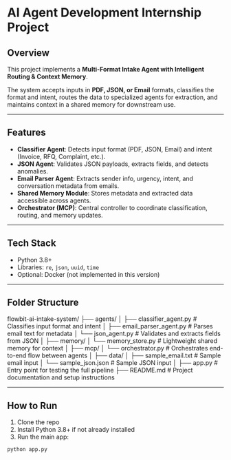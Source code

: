 # AI Agent Development Internship Project

## Overview

This project implements a **Multi-Format Intake Agent with Intelligent Routing & Context Memory**.

The system accepts inputs in **PDF, JSON, or Email** formats, classifies the format and intent, routes the data to specialized agents for extraction, and maintains context in a shared memory for downstream use.

---

## Features

- **Classifier Agent**: Detects input format (PDF, JSON, Email) and intent (Invoice, RFQ, Complaint, etc.).
- **JSON Agent**: Validates JSON payloads, extracts fields, and detects anomalies.
- **Email Parser Agent**: Extracts sender info, urgency, intent, and conversation metadata from emails.
- **Shared Memory Module**: Stores metadata and extracted data accessible across agents.
- **Orchestrator (MCP)**: Central controller to coordinate classification, routing, and memory updates.

---

## Tech Stack

- Python 3.8+
- Libraries: `re`, `json`, `uuid`, `time`
- Optional: Docker (not implemented in this version)
  
---

## Folder Structure

flowbit-ai-intake-system/
├── agents/
│ ├── classifier_agent.py # Classifies input format and intent
│ ├── email_parser_agent.py # Parses email text for metadata
│ └── json_agent.py # Validates and extracts fields from JSON
│
├── memory/
│ └── memory_store.py # Lightweight shared memory for context
│
├── mcp/
│ └── orchestrator.py # Orchestrates end-to-end flow between agents
│
├── data/
│ ├── sample_email.txt # Sample email input
│ └── sample_json.json # Sample JSON input
│
├── app.py # Entry point for testing the full pipeline
├── README.md # Project documentation and setup instructions

---

## How to Run

1. Clone the repo
2. Install Python 3.8+ if not already installed
3. Run the main app:

```bash
python app.py
